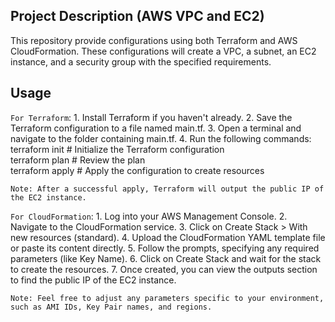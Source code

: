 ## Project Description (AWS VPC and EC2)
This repository provide configurations using both Terraform and AWS CloudFormation. These configurations will create a VPC, a subnet, an EC2 instance, and a security group with the specified requirements.


## Usage

`For Terraform`:
    1. Install Terraform if you haven't already.
    2. Save the Terraform configuration to a file named main.tf.
    3. Open a terminal and navigate to the folder containing main.tf.
    4. Run the following commands:
        terraform init       # Initialize the Terraform configuration  
        terraform plan       # Review the plan  
        terraform apply      # Apply the configuration to create resources  

    Note: After a successful apply, Terraform will output the public IP of the EC2 instance.

`For CloudFormation`:
    1. Log into your AWS Management Console.
    2. Navigate to the CloudFormation service.
    3. Click on Create Stack > With new resources (standard).
    4. Upload the CloudFormation YAML template file or paste its content directly.
    5. Follow the prompts, specifying any required parameters (like Key Name).
    6. Click on Create Stack and wait for the stack to create the resources.
    7. Once created, you can view the outputs section to find the public IP of the EC2 instance.

    Note: Feel free to adjust any parameters specific to your environment, such as AMI IDs, Key Pair names, and regions.
